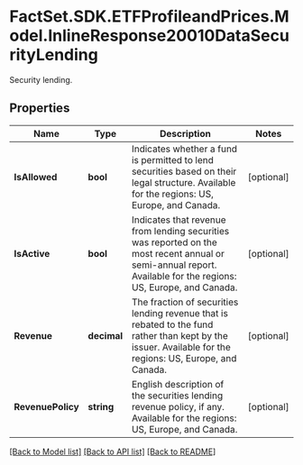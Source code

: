# FactSet.SDK.ETFProfileandPrices.Model.InlineResponse20010DataSecurityLending
Security lending.

## Properties

Name | Type | Description | Notes
------------ | ------------- | ------------- | -------------
**IsAllowed** | **bool** | Indicates whether a fund is permitted to lend securities based on their legal structure. Available for the regions: US, Europe, and Canada. | [optional] 
**IsActive** | **bool** | Indicates that revenue from lending securities was reported on the most recent annual or semi-annual report. Available for the regions: US, Europe, and Canada. | [optional] 
**Revenue** | **decimal** | The fraction of securities lending revenue that is rebated to the fund rather than kept by the issuer. Available for the regions: US, Europe, and Canada. | [optional] 
**RevenuePolicy** | **string** | English description of the securities lending revenue policy, if any. Available for the regions: US, Europe, and Canada. | [optional] 

[[Back to Model list]](../README.md#documentation-for-models) [[Back to API list]](../README.md#documentation-for-api-endpoints) [[Back to README]](../README.md)

